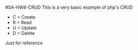 #SA-HW4-CRUD
This is a very basic example of php's CRUD
* C = Create
* R = Read
* U = Update
* D = Delete

Just for reference
